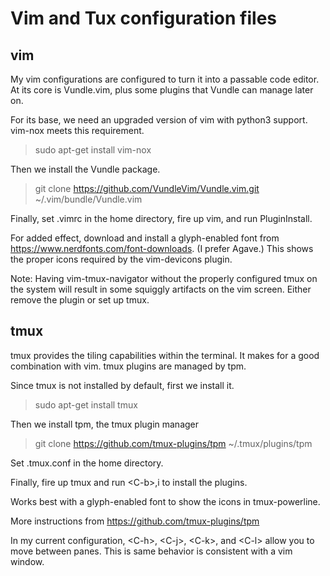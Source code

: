 # Vim and Tux configuration files

## vim

My vim configurations are configured to turn it into a passable code
editor.  At its core is Vundle.vim, plus some plugins that Vundle
can manage later on.

For its base, we need an upgraded version of vim with python3 support.
vim-nox meets this requirement.

> sudo apt-get install vim-nox
    
Then we install the Vundle package.
    
> git clone https://github.com/VundleVim/Vundle.vim.git ~/.vim/bundle/Vundle.vim
    
Finally, set .vimrc in the home directory, fire up vim, and run PluginInstall.

For added effect, download and install a glyph-enabled font from 
https://www.nerdfonts.com/font-downloads.  (I prefer Agave.)  This shows the
proper icons required by the vim-devicons plugin.

Note: Having vim-tmux-navigator without the properly configured tmux on the
system will result in some squiggly artifacts on the vim screen.  Either 
remove the plugin or set up tmux.

## tmux

tmux provides the tiling capabilities within the terminal.  It makes for a good
combination with vim.  tmux plugins are managed by tpm.

Since tmux is not installed by default, first we install it.

> sudo apt-get install tmux

Then we install tpm, the tmux plugin manager

> git clone https://github.com/tmux-plugins/tpm ~/.tmux/plugins/tpm

Set .tmux.conf in the home directory.

Finally, fire up tmux and run \<C-b>\,i to install the plugins.

Works best with a glyph-enabled font to show the icons in tmux-powerline.

More instructions from https://github.com/tmux-plugins/tpm

In my current configuration, \<C-h\>, \<C-j\>, \<C-k\>, and \<C-l\> allow you to
move between panes. This is same behavior is consistent with a vim
window.

